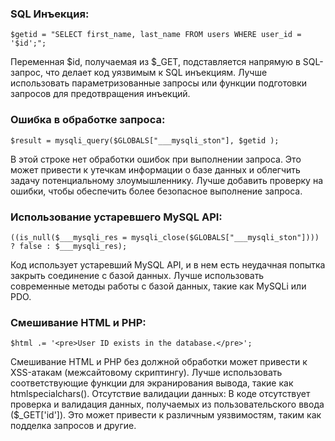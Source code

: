### SQL Инъекция:
```
$getid = "SELECT first_name, last_name FROM users WHERE user_id = '$id';";
```
Переменная $id, получаемая из $_GET, подставляется напрямую в SQL-запрос, что делает код уязвимым к SQL инъекциям. Лучше использовать параметризованные запросы или функции подготовки запросов для предотвращения инъекций.

### Ошибка в обработке запроса:
```
$result = mysqli_query($GLOBALS["___mysqli_ston"], $getid );
```
В этой строке нет обработки ошибок при выполнении запроса. Это может привести к утечкам информации о базе данных и облегчить задачу потенциальному злоумышленнику. Лучше добавить проверку на ошибки, чтобы обеспечить более безопасное выполнение запроса.

### Использование устаревшего MySQL API:
```
((is_null($___mysqli_res = mysqli_close($GLOBALS["___mysqli_ston"]))) ? false : $___mysqli_res);
```
Код использует устаревший MySQL API, и в нем есть неудачная попытка закрыть соединение с базой данных. Лучше использовать современные методы работы с базой данных, такие как MySQLi или PDO.

### Смешивание HTML и PHP:
```
$html .= '<pre>User ID exists in the database.</pre>';
```
Смешивание HTML и PHP без должной обработки может привести к XSS-атакам (межсайтовому скриптингу). Лучше использовать соответствующие функции для экранирования вывода, такие как htmlspecialchars().
Отсутствие валидации данных: В коде отсутствует проверка и валидация данных, получаемых из пользовательского ввода ($_GET['id']). Это может привести к различным уязвимостям, таким как подделка запросов и другие.

